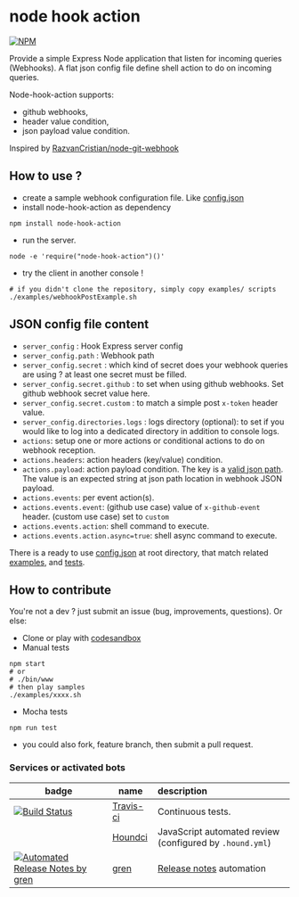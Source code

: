 # node hook action

[![NPM](https://nodei.co/npm/node-hook-action.png?compact=true)](https://npmjs.org/package/node-hook-action)

Provide a simple Express Node application that listen for incoming queries (Webhooks). 
A flat json config file define shell action to do on incoming queries.

Node-hook-action supports:
- github webhooks,
- header value condition,
- json payload value condition.

Inspired by [RazvanCristian/node-git-webhook](https://github.com/RazvanCristian/node-git-webhook/blob/master/src/index.ts)

## How to use ?

- create a sample webhook configuration file. Like [config.json](config.json)
- install node-hook-action as dependency

```
npm install node-hook-action
```

- run the server.
```
node -e 'require("node-hook-action")()'
```

- try the client in another console !
```
# if you didn't clone the repository, simply copy examples/ scripts
./examples/webhookPostExample.sh
```

## JSON config file content

* `server_config` : Hook Express server config 
* `server_config.path` : Webhook path 
* `server_config.secret` : which kind of secret does your webhook queries are using ? at least one secret must be filled.
* `server_config.secret.github` : to set when using github webhooks. Set github webhook secret value here.
* `server_config.secret.custom` : to match a simple post `x-token` header value.
* `server_config.directories.logs` : logs directory (optional): to set if you would like to log into a dedicated 
directory in addition to console logs.
* `actions`: setup one or more actions or conditional actions to do on webhook reception.
* `actions.headers`: action headers (key/value) condition.
* `actions.payload`: action payload condition. 
The key is a [valid json path](https://www.npmjs.com/package/jsonpath).
The value is an expected string at json path location in webhook JSON payload. 
* `actions.events`: per event action(s). 
* `actions.events.event`: (github use case) value of `x-github-event` header. (custom use case) set to `custom`
* `actions.events.action`: shell command to execute.
* `actions.events.action.async=true`: shell async command to execute.

There is a ready to use [config.json](config.json) at root directory, that match related [examples](./examples), 
and [tests](./tests).

## How to contribute

You're not a dev ? just submit an issue (bug, improvements, questions). Or else:
* Clone or play with [codesandbox](https://codesandbox.io/s/node-hook-action-vwinq)
* Manual tests
```
npm start
# or
# ./bin/www
# then play samples
./examples/xxxx.sh
```
* Mocha tests
```
npm run test
```
* you could also fork, feature branch, then submit a pull request.


### Services or activated bots

| badge  | name   | description  |
|--------|-------|:--------|
| [![Build Status](https://travis-ci.com/creharmony/node-hook-action.svg?branch=main)](https://travis-ci.com/creharmony/node-hook-action) |[Travis-ci](https://travis-ci.com/creharmony/node-hook-action)|Continuous tests.
|  |[Houndci](https://houndci.com/)|JavaScript  automated review (configured by `.hound.yml`)|
| [![Automated Release Notes by gren](https://img.shields.io/badge/%F0%9F%A4%96-release%20notes-00B2EE.svg)](https://github-tools.github.io/github-release-notes/)|[gren](https://github.com/github-tools/github-release-notes)|[Release notes](https://github.com/creharmony/node-hook-action/releases) automation|
